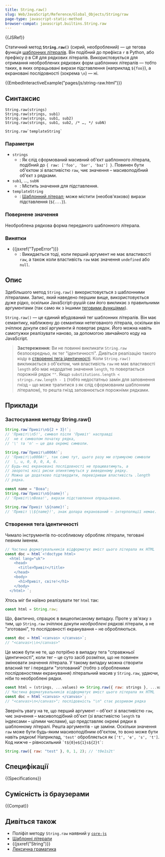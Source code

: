 ```yaml
---
title: String.raw()
slug: Web/JavaScript/Reference/Global_Objects/String/raw
page-type: javascript-static-method
browser-compat: javascript.builtins.String.raw
---
```


{{JSRef}}

Статичний метод **`String.raw()`** (сирий, необроблений) — це тегова функція [шаблонних літералів](/uk/docs/Web/JavaScript/Reference/Template_literals). Він подібний до префікса `r` в Python, або префіксу `@` в C# для рядкових літералів. Використовується для отримання необроблених рядкових форм шаблонних літералів — тобто таких, в яких опрацьовані вирази підставлення (наприклад `${foo}`), а екрановані послідовності (зокрема `\n`) — ні.

{{EmbedInteractiveExample("pages/js/string-raw.html")}}

## Синтаксис

```js-nolint
String.raw(strings)
String.raw(strings, sub1)
String.raw(strings, sub1, sub2)
String.raw(strings, sub1, sub2, /* …, */ subN)

String.raw`templateString`
```

### Параметри

- `strings`
  - : Як слід сформований масивний об'єкт шаблонного літерала, подібний до `{ raw: ['foo', 'bar', 'baz'] }`. Повинен бути об'єктом зі властивістю `raw`, чиє значення – масивоподібний об'єкт з рядками.
- `sub1`, …, `subN`
  - : Містить значення для підставлення.
- `templateString`
  - : [Шаблонний літерал](/uk/docs/Web/JavaScript/Reference/Template_literals); може містити (необов'язково) вирази підставлення (`${...}`).

### Повернене значення

Необроблена рядкова форма переданого шаблонного літерала.

### Винятки

- {{jsxref("TypeError")}}
  - : Викидається тоді, коли перший аргумент не має властивості `raw`, а також коли властивість `raw` має значення `undefined` або `null`.

## Опис

Здебільшого метод `String.raw()` використовується з шаблонними літералами. Запис, який наведено першим вище, використовується дуже рідко, оскільки JavaScript-рушій сам його викликає з правильними аргументами (так само як з іншими [теговими функціями](/uk/docs/Web/JavaScript/Reference/Template_literals#tehovani-shablony)).

`String.raw()` — це єдиний вбудований тег шаблонних літералів. Він має семантику, наближену до семантики нетегованого літерала, оскільки він зчіплює докупи свої аргументи й повертає рядок. Його можна навіть самотужки реалізувати наново, за допомогою звичайного коду на JavaScript.

> **Застереження:** Ви не повинні викликати `String.raw` безпосередньо, як тег "ідентичності". Дивіться реалізацію такого коду в [створенні тега ідентичності](#stvorennia-teha-identychnosti).
> Коли `String.raw()` викликається з об'єктом, чия властивість `raw` не має властивості `length` або має недодатне значення `length`, то повертається порожній рядок `""`. Якщо `substitutions.length < strings.raw.length - 1` (тобто недостатньо замін для заповнення гнізд – що може трапитися з як слід сформованим шаблонним літералом), то решта гнізд заповнюється порожніми рядками.

## Приклади

### Застосування методу String.raw()

```js
String.raw`Привіт\n${2 + 3}!`;
// 'Привіт\\n5!', символ після 'Привіт' насправді
//  не є символом початку рядка,
// '\' та 'n' — це два окремі символи.

String.raw`Привіт\u000A!`;
// 'Привіт\\u000A!', так само тут, цього разу ми отримуємо символи
//  \, u, 0, 0, 0, A, 6.
// Будь-які екрановані послідовності не працюватимуть, а
// зворотні косі риски опинятимуться у виведеному рядку.
// Можна це додатково підтвердити, перевіривши властивість .length
// рядка.

const name = "Вова";
String.raw`Привіт\n${name}!`;
// 'Привіт\\nВова!', вирази підставлення опрацьовано.

String.raw`Привіт \${name}!`;
// 'Привіт \\${name}!', знак долара екранований – інтерполяції немає.
```

### Створення тега ідентичності

Чимало інструментів по-особливому обробляє літерали, теговані певним іменем.

```js
// Частина форматувальників відформатує вміст цього літерала як HTML
const doc = html`<!doctype html>
  <html lang="uk">
    <head>
      <title>Привіт</title>
    </head>
    <body>
      <h1>Привіт, світе!</h1>
    </body>
  </html> `;
```

Хтось міг би наївно реалізувати тег `html` так:

```js
const html = String.raw;
```

Що, фактично, спрацює в вищеописаному випадку. Проте у зв'язку з тим, що `String.raw` зчіплює докупи _необроблені_ рядкові літерали, а не "зготовані", то послідовності екранування – не обробляються.

```js
const doc = html`<canvas> </canvas>`;
// "<canvas>\\n</canvas>"
```

Це може бути не те, що потрібно в випадку тега "справжньої ідентичності", коли тег – це суто засіб розмітки, що не повинен змінювати значення літерала. У такому випадку можна створити власний тег і передати "зготований" (тобто з обробленими послідовностями екранування) літеральний масив у `String.raw`, удаючи, ніби то необроблені рядки.

```js
const html = (strings, ...values) => String.raw({ raw: strings }, ...values);
// Частина форматувальників відформатує вміст цього літерала як HTML
const doc = html`<canvas> </canvas>`;
// "<canvas>\n</canvas>"; послідовність "\n" стає розривом рядка
```

Зверніть увагу на те, що перший аргумент – об'єкт зі властивістю `raw`, чиє значення – масивоподібний об'єкт (зі властивістю `length` та індексами – цілими числами), що представляє окремі рядки в шаблонному літералі. Решта аргументів - це заміни. Оскільки значення `raw` може бути будь-яким масивоподібним об'єктом, то воно може бути навіть рядком! Наприклад, `'test'` обробляється як `['t', 'e', 's', 't']`. Код нижче – рівносильний `` `t${0}e${1}s${2}t` ``:

```js
String.raw({ raw: "test" }, 0, 1, 2); // 't0e1s2t'
```

## Специфікації

{{Specifications}}

## Сумісність із браузерами

{{Compat}}

## Дивіться також

- Поліфіл методу `String.raw` наявний у [`core-js`](https://github.com/zloirock/core-js#ecmascript-string-and-regexp)
- [Шаблонні літерали](/uk/docs/Web/JavaScript/Reference/Template_literals)
- {{jsxref("String")}}
- [Лексична граматика](/uk/docs/Web/JavaScript/Reference/Lexical_grammar)

